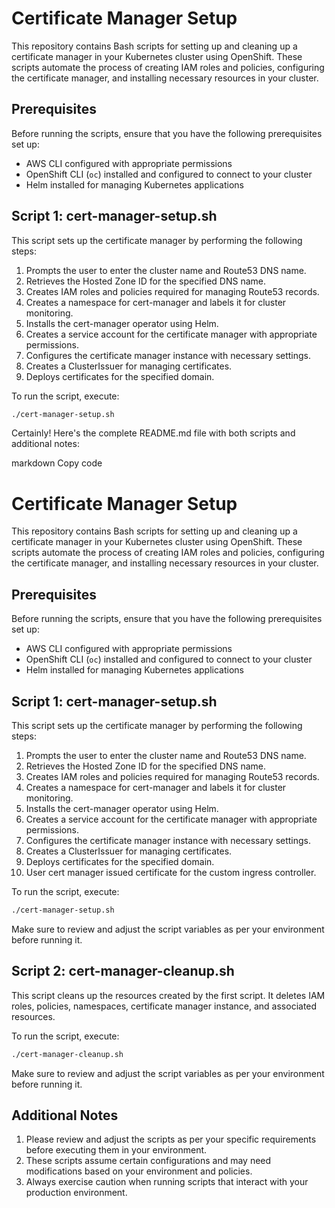 # Certificate Manager Setup

This repository contains Bash scripts for setting up and cleaning up a certificate manager in your Kubernetes cluster using OpenShift. These scripts automate the process of creating IAM roles and policies, configuring the certificate manager, and installing necessary resources in your cluster.

## Prerequisites

Before running the scripts, ensure that you have the following prerequisites set up:

- AWS CLI configured with appropriate permissions
- OpenShift CLI (`oc`) installed and configured to connect to your cluster
- Helm installed for managing Kubernetes applications

## Script 1: cert-manager-setup.sh

This script sets up the certificate manager by performing the following steps:

1. Prompts the user to enter the cluster name and Route53 DNS name.
2. Retrieves the Hosted Zone ID for the specified DNS name.
3. Creates IAM roles and policies required for managing Route53 records.
4. Creates a namespace for cert-manager and labels it for cluster monitoring.
5. Installs the cert-manager operator using Helm.
6. Creates a service account for the certificate manager with appropriate permissions.
7. Configures the certificate manager instance with necessary settings.
8. Creates a ClusterIssuer for managing certificates.
9. Deploys certificates for the specified domain.

To run the script, execute:

```bash
./cert-manager-setup.sh
```


Certainly! Here's the complete README.md file with both scripts and additional notes:

markdown
Copy code
# Certificate Manager Setup

This repository contains Bash scripts for setting up and cleaning up a certificate manager in your Kubernetes cluster using OpenShift. These scripts automate the process of creating IAM roles and policies, configuring the certificate manager, and installing necessary resources in your cluster.

## Prerequisites

Before running the scripts, ensure that you have the following prerequisites set up:

- AWS CLI configured with appropriate permissions
- OpenShift CLI (`oc`) installed and configured to connect to your cluster
- Helm installed for managing Kubernetes applications

## Script 1: cert-manager-setup.sh

This script sets up the certificate manager by performing the following steps:

1. Prompts the user to enter the cluster name and Route53 DNS name.
2. Retrieves the Hosted Zone ID for the specified DNS name.
3. Creates IAM roles and policies required for managing Route53 records.
4. Creates a namespace for cert-manager and labels it for cluster monitoring.
5. Installs the cert-manager operator using Helm.
6. Creates a service account for the certificate manager with appropriate permissions.
7. Configures the certificate manager instance with necessary settings.
8. Creates a ClusterIssuer for managing certificates.
9. Deploys certificates for the specified domain.
10. User cert manager issued certificate for the custom ingress controller.

To run the script, execute:

```bash
./cert-manager-setup.sh
```

Make sure to review and adjust the script variables as per your environment before running it.

## Script 2: cert-manager-cleanup.sh

This script cleans up the resources created by the first script. It deletes IAM roles, policies, namespaces, certificate manager instance, and associated resources.

To run the script, execute:

```bash
./cert-manager-cleanup.sh
```

Make sure to review and adjust the script variables as per your environment before running it.

## Additional Notes

1. Please review and adjust the scripts as per your specific requirements before executing them in your environment.
2. These scripts assume certain configurations and may need modifications based on your environment and policies.
3. Always exercise caution when running scripts that interact with your production environment.
